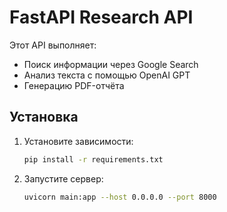 # FastAPI Research API

Этот API выполняет:
- Поиск информации через Google Search
- Анализ текста с помощью OpenAI GPT
- Генерацию PDF-отчёта

## Установка
1. Установите зависимости:
   ```sh
   pip install -r requirements.txt
   ```
2. Запустите сервер:
   ```sh
   uvicorn main:app --host 0.0.0.0 --port 8000
   ```
